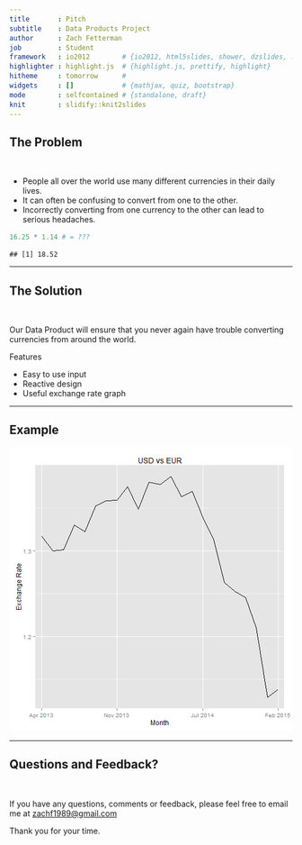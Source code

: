 ```yaml
---
title       : Pitch
subtitle    : Data Products Project
author      : Zach Fetterman
job         : Student
framework   : io2012        # {io2012, html5slides, shower, dzslides, ...}
highlighter : highlight.js  # {highlight.js, prettify, highlight}
hitheme     : tomorrow      # 
widgets     : []            # {mathjax, quiz, bootstrap}
mode        : selfcontained # {standalone, draft}
knit        : slidify::knit2slides
---
```


## The Problem
<br />

* People all over the world use many different currencies in their daily lives.
* It can often be confusing to convert from one to the other.
* Incorrectly converting from one currency to the other can lead to serious headaches.


```r
16.25 * 1.14 # = ??? 
```

```
## [1] 18.52
```

---

## The Solution
<br />

Our Data Product will ensure that you never again have trouble converting currencies from around the world.

Features

* Easy to use input
* Reactive design
* Useful exchange rate graph

---

## Example

![plot of chunk unnamed-chunk-2](assets/fig/unnamed-chunk-2.png) 

---

## Questions and Feedback?
<br />

If you have any questions, comments or feedback, please feel free to email me at zachf1989@gmail.com

Thank you for your time.
